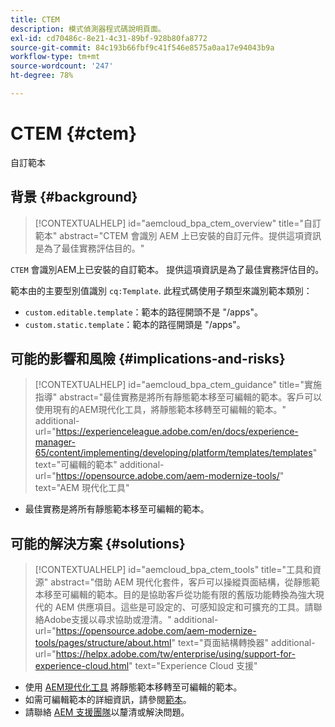 ```yaml
---
title: CTEM
description: 模式偵測器程式碼說明頁面。
exl-id: cd70486c-8e21-4c31-89bf-928b80fa8772
source-git-commit: 84c193b66fbf9c41f546e8575a0aa17e94043b9a
workflow-type: tm+mt
source-wordcount: '247'
ht-degree: 78%

---
```


# CTEM {#ctem}

自訂範本

## 背景 {#background}

>[!CONTEXTUALHELP]
>id="aemcloud_bpa_ctem_overview"
>title="自訂範本"
>abstract="CTEM 會識別 AEM 上已安裝的自訂元件。提供這項資訊是為了最佳實務評估目的。"

`CTEM`  會識別AEM上已安裝的自訂範本。 提供這項資訊是為了最佳實務評估目的。

範本由的主要型別值識別 `cq:Template`. 此程式碼使用子類型來識別範本類別：

* `custom.editable.template`：範本的路徑開頭不是 &quot;/apps&quot;。
* `custom.static.template`：範本的路徑開頭是 &quot;/apps&quot;。

## 可能的影響和風險 {#implications-and-risks}

>[!CONTEXTUALHELP]
>id="aemcloud_bpa_ctem_guidance"
>title="實施指導"
>abstract="最佳實務是將所有靜態範本移至可編輯的範本。客戶可以使用現有的AEM現代化工具，將靜態範本移轉至可編輯的範本。"
>additional-url="https://experienceleague.adobe.com/en/docs/experience-manager-65/content/implementing/developing/platform/templates/templates" text="可編輯的範本"
>additional-url="https://opensource.adobe.com/aem-modernize-tools/" text="AEM 現代化工具"

* 最佳實務是將所有靜態範本移至可編輯的範本。

## 可能的解決方案 {#solutions}

>[!CONTEXTUALHELP]
>id="aemcloud_bpa_ctem_tools"
>title="工具和資源"
>abstract="借助 AEM 現代化套件，客戶可以操縱頁面結構，從靜態範本移至可編輯的範本。目的是協助客戶從功能有限的舊版功能轉換為強大現代的 AEM 供應項目。這些是可設定的、可感知設定和可擴充的工具。請聯絡Adobe支援以尋求協助或澄清。"
>additional-url="https://opensource.adobe.com/aem-modernize-tools/pages/structure/about.html" text="頁面結構轉換器"
>additional-url="https://helpx.adobe.com/tw/enterprise/using/support-for-experience-cloud.html" text="Experience Cloud 支援"

* 使用 [AEM現代化工具](https://opensource.adobe.com/aem-modernize-tools/) 將靜態範本移轉至可編輯的範本。
* 如需可編輯範本的詳細資訊，請參閱[範本](https://experienceleague.adobe.com/en/docs/experience-manager-65/content/implementing/developing/platform/templates/templates)。
* 請聯絡 [AEM 支援團隊](https://helpx.adobe.com/tw/enterprise/using/support-for-experience-cloud.html)以釐清或解決問題。
